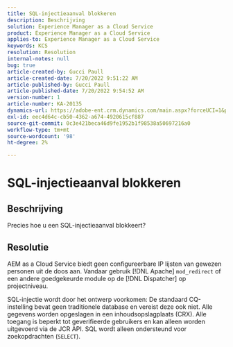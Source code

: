 ```yaml
---
title: SQL-injectieaanval blokkeren
description: Beschrijving
solution: Experience Manager as a Cloud Service
product: Experience Manager as a Cloud Service
applies-to: Experience Manager as a Cloud Service
keywords: KCS
resolution: Resolution
internal-notes: null
bug: true
article-created-by: Gucci Paull
article-created-date: 7/20/2022 9:51:22 AM
article-published-by: Gucci Paull
article-published-date: 7/20/2022 9:54:52 AM
version-number: 1
article-number: KA-20135
dynamics-url: https://adobe-ent.crm.dynamics.com/main.aspx?forceUCI=1&pagetype=entityrecord&etn=knowledgearticle&id=2da8317b-1108-ed11-82e4-00224809a4ae
exl-id: eec4d64c-cb50-4362-a674-4920615cf887
source-git-commit: 0c3e421beca46d9fe1952b1f98538a50697216a0
workflow-type: tm+mt
source-wordcount: '98'
ht-degree: 2%

---
```


# SQL-injectieaanval blokkeren

## Beschrijving


Precies hoe u een SQL-injectieaanval blokkeert?


## Resolutie


AEM as a Cloud Service biedt geen configureerbare IP lijsten van gewezen personen uit de doos aan. Vandaar gebruik [!DNL Apache] `mod_redirect` of een andere goedgekeurde module op de [!DNL Dispatcher] op projectniveau.

SQL-injectie wordt door het ontwerp voorkomen: De standaard CQ-instelling bevat geen traditionele database en vereist deze ook niet. Alle gegevens worden opgeslagen in een inhoudsopslagplaats (CRX). Alle toegang is beperkt tot geverifieerde gebruikers en kan alleen worden uitgevoerd via de JCR API. SQL wordt alleen ondersteund voor zoekopdrachten (`SELECT`).
